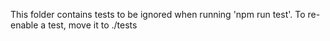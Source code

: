 This folder contains tests to be ignored when running 'npm run test'.
To re-enable a test, move it to ./tests